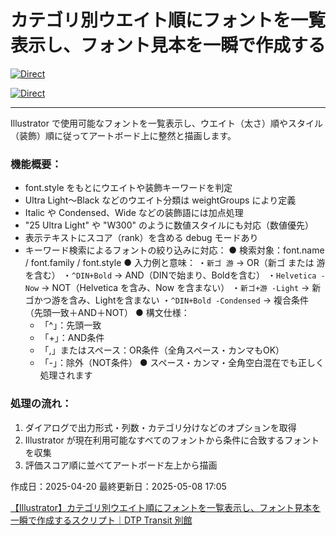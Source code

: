 # カテゴリ別ウエイト順にフォントを一覧表示し、フォント見本を一瞬で作成する

[![Direct](https://img.shields.io/badge/Direct%20Link-TypefaceSampler.jsx-ffcc00.svg)](https://github.com/swwwitch/illustrator-scripts/blob/master/jsx/text/TypefaceSampler.jsx)

[![Direct](https://img.shields.io/badge/Back%20to%20home-All%20scripts-cccccc.svg)](https://github.com/swwwitch/illustrator-scripts/blob/master/README.md)

---

Illustrator で使用可能なフォントを一覧表示し、ウエイト（太さ）順やスタイル（装飾）順に従ってアートボード上に整然と描画します。

### 機能概要：

- font.style をもとにウエイトや装飾キーワードを判定
- Ultra Light〜Black などのウエイト分類は weightGroups により定義
- Italic や Condensed、Wide などの装飾語には加点処理
- "25 Ultra Light" や "W300" のように数値スタイルにも対応（数値優先）
- 表示テキストにスコア（rank）を含める debug モードあり
- キーワード検索によるフォントの絞り込みに対応：
  ● 検索対象：font.name / font.family / font.style
  ● 入力例と意味：
    ・`新ゴ 游`           → OR（新ゴ または 游 を含む）
    ・`^DIN+Bold`         → AND（DINで始まり、Boldを含む）
    ・`Helvetica -Now`    → NOT（Helvetica を含み、Now を含まない）
    ・`新ゴ+游 -Light`     → 新ゴかつ游を含み、Lightを含まない
    ・`^DIN+Bold -Condensed` → 複合条件（先頭一致＋AND＋NOT）
  ● 構文仕様：
    - 「^」：先頭一致
    - 「+」：AND条件
    - 「,」またはスペース：OR条件（全角スペース・カンマもOK）
    - 「-」：除外（NOT条件）
  ● スペース・カンマ・全角空白混在でも正しく処理されます

### 処理の流れ：

1. ダイアログで出力形式・列数・カテゴリ分けなどのオプションを取得
2. Illustrator が現在利用可能なすべてのフォントから条件に合致するフォントを収集
3. 評価スコア順に並べてアートボード左上から描画

作成日：2025-04-20
最終更新日：2025-05-08 17:05

[【Illustrator】カテゴリ別ウエイト順にフォントを一覧表示し、フォント見本を一瞬で作成するスクリプト｜DTP Transit 別館](https://note.com/dtp_tranist/n/n103ac6622657)